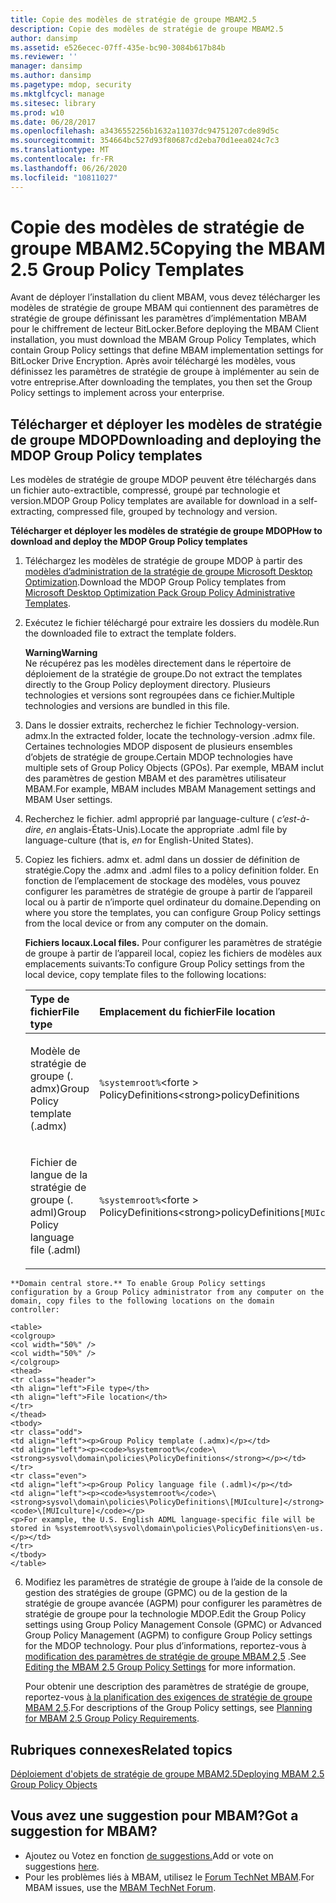 ```yaml
---
title: Copie des modèles de stratégie de groupe MBAM2.5
description: Copie des modèles de stratégie de groupe MBAM2.5
author: dansimp
ms.assetid: e526ecec-07ff-435e-bc90-3084b617b84b
ms.reviewer: ''
manager: dansimp
ms.author: dansimp
ms.pagetype: mdop, security
ms.mktglfcycl: manage
ms.sitesec: library
ms.prod: w10
ms.date: 06/28/2017
ms.openlocfilehash: a3436552256b1632a11037dc94751207cde89d5c
ms.sourcegitcommit: 354664bc527d93f80687cd2eba70d1eea024c7c3
ms.translationtype: MT
ms.contentlocale: fr-FR
ms.lasthandoff: 06/26/2020
ms.locfileid: "10811027"
---
```

# <span data-ttu-id="3cfa3-103">Copie des modèles de stratégie de groupe MBAM2.5</span><span class="sxs-lookup"><span data-stu-id="3cfa3-103">Copying the MBAM 2.5 Group Policy Templates</span></span>


<span data-ttu-id="3cfa3-104">Avant de déployer l’installation du client MBAM, vous devez télécharger les modèles de stratégie de groupe MBAM qui contiennent des paramètres de stratégie de groupe définissant les paramètres d’implémentation MBAM pour le chiffrement de lecteur BitLocker.</span><span class="sxs-lookup"><span data-stu-id="3cfa3-104">Before deploying the MBAM Client installation, you must download the MBAM Group Policy Templates, which contain Group Policy settings that define MBAM implementation settings for BitLocker Drive Encryption.</span></span> <span data-ttu-id="3cfa3-105">Après avoir téléchargé les modèles, vous définissez les paramètres de stratégie de groupe à implémenter au sein de votre entreprise.</span><span class="sxs-lookup"><span data-stu-id="3cfa3-105">After downloading the templates, you then set the Group Policy settings to implement across your enterprise.</span></span>

## <span data-ttu-id="3cfa3-106">Télécharger et déployer les modèles de stratégie de groupe MDOP</span><span class="sxs-lookup"><span data-stu-id="3cfa3-106">Downloading and deploying the MDOP Group Policy templates</span></span>


<span data-ttu-id="3cfa3-107">Les modèles de stratégie de groupe MDOP peuvent être téléchargés dans un fichier auto-extractible, compressé, groupé par technologie et version.</span><span class="sxs-lookup"><span data-stu-id="3cfa3-107">MDOP Group Policy templates are available for download in a self-extracting, compressed file, grouped by technology and version.</span></span>

**<span data-ttu-id="3cfa3-108">Télécharger et déployer les modèles de stratégie de groupe MDOP</span><span class="sxs-lookup"><span data-stu-id="3cfa3-108">How to download and deploy the MDOP Group Policy templates</span></span>**

1. <span data-ttu-id="3cfa3-109">Téléchargez les modèles de stratégie de groupe MDOP à partir des [modèles d’administration de la stratégie de groupe Microsoft Desktop Optimization](https://www.microsoft.com/download/details.aspx?id=55531).</span><span class="sxs-lookup"><span data-stu-id="3cfa3-109">Download the MDOP Group Policy templates from [Microsoft Desktop Optimization Pack Group Policy Administrative Templates](https://www.microsoft.com/download/details.aspx?id=55531).</span></span>

2. <span data-ttu-id="3cfa3-110">Exécutez le fichier téléchargé pour extraire les dossiers du modèle.</span><span class="sxs-lookup"><span data-stu-id="3cfa3-110">Run the downloaded file to extract the template folders.</span></span>

   **<span data-ttu-id="3cfa3-111">Warning</span><span class="sxs-lookup"><span data-stu-id="3cfa3-111">Warning</span></span>**  
   <span data-ttu-id="3cfa3-112">Ne récupérez pas les modèles directement dans le répertoire de déploiement de la stratégie de groupe.</span><span class="sxs-lookup"><span data-stu-id="3cfa3-112">Do not extract the templates directly to the Group Policy deployment directory.</span></span> <span data-ttu-id="3cfa3-113">Plusieurs technologies et versions sont regroupées dans ce fichier.</span><span class="sxs-lookup"><span data-stu-id="3cfa3-113">Multiple technologies and versions are bundled in this file.</span></span>



3. <span data-ttu-id="3cfa3-114">Dans le dossier extraits, recherchez le fichier Technology-version. admx.</span><span class="sxs-lookup"><span data-stu-id="3cfa3-114">In the extracted folder, locate the technology-version .admx file.</span></span> <span data-ttu-id="3cfa3-115">Certaines technologies MDOP disposent de plusieurs ensembles d’objets de stratégie de groupe.</span><span class="sxs-lookup"><span data-stu-id="3cfa3-115">Certain MDOP technologies have multiple sets of Group Policy Objects (GPOs).</span></span> <span data-ttu-id="3cfa3-116">Par exemple, MBAM inclut des paramètres de gestion MBAM et des paramètres utilisateur MBAM.</span><span class="sxs-lookup"><span data-stu-id="3cfa3-116">For example, MBAM includes MBAM Management settings and MBAM User settings.</span></span>

4. <span data-ttu-id="3cfa3-117">Recherchez le fichier. adml approprié par language-culture ( *c’est-à-dire, en* anglais-États-Unis).</span><span class="sxs-lookup"><span data-stu-id="3cfa3-117">Locate the appropriate .adml file by language-culture (that is, *en* for English-United States).</span></span>

5. <span data-ttu-id="3cfa3-118">Copiez les fichiers. admx et. adml dans un dossier de définition de stratégie.</span><span class="sxs-lookup"><span data-stu-id="3cfa3-118">Copy the .admx and .adml files to a policy definition folder.</span></span> <span data-ttu-id="3cfa3-119">En fonction de l’emplacement de stockage des modèles, vous pouvez configurer les paramètres de stratégie de groupe à partir de l’appareil local ou à partir de n’importe quel ordinateur du domaine.</span><span class="sxs-lookup"><span data-stu-id="3cfa3-119">Depending on where you store the templates, you can configure Group Policy settings from the local device or from any computer on the domain.</span></span>

   **<span data-ttu-id="3cfa3-120">Fichiers locaux.</span><span class="sxs-lookup"><span data-stu-id="3cfa3-120">Local files.</span></span>** <span data-ttu-id="3cfa3-121">Pour configurer les paramètres de stratégie de groupe à partir de l’appareil local, copiez les fichiers de modèles aux emplacements suivants:</span><span class="sxs-lookup"><span data-stu-id="3cfa3-121">To configure Group Policy settings from the local device, copy template files to the following locations:</span></span>

   <table>
   <colgroup>
   <col width="50%" />
   <col width="50%" />
   </colgroup>
   <thead>
   <tr class="header">
   <th align="left"><span data-ttu-id="3cfa3-122">Type de fichier</span><span class="sxs-lookup"><span data-stu-id="3cfa3-122">File type</span></span></th>
   <th align="left"><span data-ttu-id="3cfa3-123">Emplacement du fichier</span><span class="sxs-lookup"><span data-stu-id="3cfa3-123">File location</span></span></th>
   </tr>
   </thead>
   <tbody>
   <tr class="odd">
   <td align="left"><p><span data-ttu-id="3cfa3-124">Modèle de stratégie de groupe (. admx)</span><span class="sxs-lookup"><span data-stu-id="3cfa3-124">Group Policy template (.admx)</span></span></p></td>
   <td align="left"><p><code>%systemroot%</code><span data-ttu-id="3cfa3-125">&lt;forte &gt; PolicyDefinitions</span><span class="sxs-lookup"><span data-stu-id="3cfa3-125">&lt;strong&gt;policyDefinitions</span></span></strong></p></td>
   </tr>
   <tr class="even">
   <td align="left"><p><span data-ttu-id="3cfa3-126">Fichier de langue de la stratégie de groupe (. adml)</span><span class="sxs-lookup"><span data-stu-id="3cfa3-126">Group Policy language file (.adml)</span></span></p></td>
   <td align="left"><p><code>%systemroot%</code><span data-ttu-id="3cfa3-127">&lt;forte &gt; PolicyDefinitions</span><span class="sxs-lookup"><span data-stu-id="3cfa3-127">&lt;strong&gt;policyDefinitions</span></span></strong><code>[MUIculture]</code></p></td>
   </tr>
   </tbody>
   </table>



~~~
**Domain central store.** To enable Group Policy settings configuration by a Group Policy administrator from any computer on the domain, copy files to the following locations on the domain controller:

<table>
<colgroup>
<col width="50%" />
<col width="50%" />
</colgroup>
<thead>
<tr class="header">
<th align="left">File type</th>
<th align="left">File location</th>
</tr>
</thead>
<tbody>
<tr class="odd">
<td align="left"><p>Group Policy template (.admx)</p></td>
<td align="left"><p><code>%systemroot%</code>\<strong>sysvol\domain\policies\PolicyDefinitions</strong></p></td>
</tr>
<tr class="even">
<td align="left"><p>Group Policy language file (.adml)</p></td>
<td align="left"><p><code>%systemroot%</code>\<strong>sysvol\domain\policies\PolicyDefinitions\[MUIculture]</strong><code>\[MUIculture]</code></p>
<p>For example, the U.S. English ADML language-specific file will be stored in %systemroot%\sysvol\domain\policies\PolicyDefinitions\en-us.</p></td>
</tr>
</tbody>
</table>
~~~



6. <span data-ttu-id="3cfa3-128">Modifiez les paramètres de stratégie de groupe à l’aide de la console de gestion des stratégies de groupe (GPMC) ou de la gestion de la stratégie de groupe avancée (AGPM) pour configurer les paramètres de stratégie de groupe pour la technologie MDOP.</span><span class="sxs-lookup"><span data-stu-id="3cfa3-128">Edit the Group Policy settings using Group Policy Management Console (GPMC) or Advanced Group Policy Management (AGPM) to configure Group Policy settings for the MDOP technology.</span></span> <span data-ttu-id="3cfa3-129">Pour plus d’informations, reportez-vous à [modification des paramètres de stratégie de groupe MBAM 2,5](editing-the-mbam-25-group-policy-settings.md) .</span><span class="sxs-lookup"><span data-stu-id="3cfa3-129">See [Editing the MBAM 2.5 Group Policy Settings](editing-the-mbam-25-group-policy-settings.md) for more information.</span></span>

   <span data-ttu-id="3cfa3-130">Pour obtenir une description des paramètres de stratégie de groupe, reportez-vous [à la planification des exigences de stratégie de groupe MBAM 2,5](planning-for-mbam-25-group-policy-requirements.md).</span><span class="sxs-lookup"><span data-stu-id="3cfa3-130">For descriptions of the Group Policy settings, see [Planning for MBAM 2.5 Group Policy Requirements](planning-for-mbam-25-group-policy-requirements.md).</span></span>


## <span data-ttu-id="3cfa3-131">Rubriques connexes</span><span class="sxs-lookup"><span data-stu-id="3cfa3-131">Related topics</span></span>


[<span data-ttu-id="3cfa3-132">Déploiement d'objets de stratégie de groupe MBAM2.5</span><span class="sxs-lookup"><span data-stu-id="3cfa3-132">Deploying MBAM 2.5 Group Policy Objects</span></span>](deploying-mbam-25-group-policy-objects.md)


## <span data-ttu-id="3cfa3-133">Vous avez une suggestion pour MBAM?</span><span class="sxs-lookup"><span data-stu-id="3cfa3-133">Got a suggestion for MBAM?</span></span>
- <span data-ttu-id="3cfa3-134">Ajoutez ou Votez en fonction [de suggestions.](http://mbam.uservoice.com/forums/268571-microsoft-bitlocker-administration-and-monitoring)</span><span class="sxs-lookup"><span data-stu-id="3cfa3-134">Add or vote on suggestions [here](http://mbam.uservoice.com/forums/268571-microsoft-bitlocker-administration-and-monitoring).</span></span> 
- <span data-ttu-id="3cfa3-135">Pour les problèmes liés à MBAM, utilisez le [Forum TechNet MBAM](https://social.technet.microsoft.com/Forums/home?forum=mdopmbam).</span><span class="sxs-lookup"><span data-stu-id="3cfa3-135">For MBAM issues, use the [MBAM TechNet Forum](https://social.technet.microsoft.com/Forums/home?forum=mdopmbam).</span></span>






